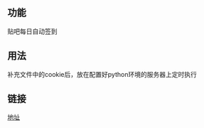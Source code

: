 ## 功能

贴吧每日自动签到

## 用法

补充文件中的cookie后，放在配置好python环境的服务器上定时执行

## 链接

[地址](https://blog.csdn.net/wy_97/article/details/86657328)
